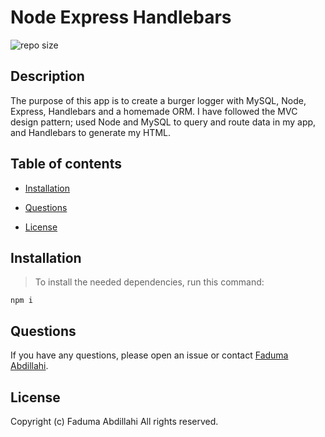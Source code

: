 # Node Express Handlebars
![repo size](https://img.shields.io/badge/repo%20size-327%20MB-blue)

## Description
The purpose of this app is to create a burger logger with MySQL, Node, Express, Handlebars and a homemade ORM. I have followed the MVC design pattern; used Node and MySQL to query and route data in my app, and Handlebars to generate my HTML.

## Table of contents

* [Installation](#installation)

* [Questions](#questions)

* [License](#license)

## Installation

>To install the needed dependencies, run this command:

```
npm i
```

## Questions

If you have any questions, please open an issue or contact [Faduma Abdillahi](https://github.com/Faduma92).

## License
Copyright (c) Faduma Abdillahi All rights reserved.
